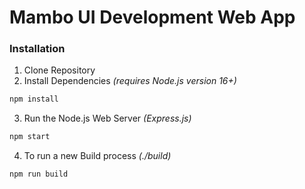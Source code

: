 # Mambo UI Development Web App
### Installation
1. Clone Repository
2. Install Dependencies _(requires Node.js version 16+)_
```bash
npm install
```
3. Run the Node.js Web Server _(Express.js)_
```bash
npm start
```
4. To run a new Build process _(./build)_
```bash
npm run build
```
